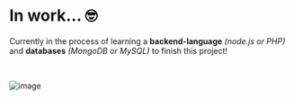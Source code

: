 # In work... 🤓
Currently in the process of learning a __backend-language__ _(node.js or PHP)_ and __databases__ _(MongoDB or MySQL)_ to finish this project!

<br>

![image](https://github.com/adriianoo/user-authentication/assets/84389909/dd6868e8-4ca0-40e8-93b4-2737dbd50ceb)
